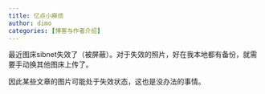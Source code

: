```yaml
---
title: 亿点小麻烦
author: dimo
categories: [博客与作者介绍]
---
```


最近图床sibnet失效了（被屏蔽）。对于失效的照片，好在我本地都有备份，就需要手动换其他图床上传了。

因此某些文章的图片可能处于失效状态，这也是没办法的事情。